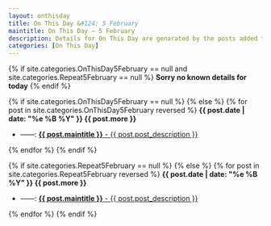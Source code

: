 ```yaml
---
layout: onthisday
title: On This Day &#124; 5 February
maintitle: On This Day — 5 February
description: Details for On This Day are genarated by the posts added to the website so the content is subject to changes/updates over time.
categories: [On This Day]
---
```


{% if site.categories.OnThisDay5February == null and site.categories.Repeat5February == null %}
<strong>Sorry no known details for today</strong>
{% endif %}

{% if site.categories.OnThisDay5February == null %}
{% else %}
{% for post in site.categories.OnThisDay5February reversed %}
<strong>{{ post.date | date: "%e %B %Y" }} {{ post.more }}</strong>
<ul>
<li> ——: <a href="{{ post.url }}"><strong>{{ post.maintitle }}</strong> - {{ post.post_description }}</a></li>
</ul>
{% endfor %}
{% endif %}

{% if site.categories.Repeat5February == null %}
{% else %}
{% for post in site.categories.Repeat5February reversed %}
<strong>{{ post.date | date: "%e %B %Y" }} {{ post.more }}</strong>
<ul>
<li> ——: <a href="{{ post.url }}"><strong>{{ post.maintitle }}</strong> - {{ post.post_description }}</a></li>
</ul>
{% endfor %}
{% endif %}
